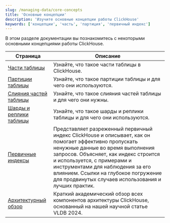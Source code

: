 ```yaml
---
slug: /managing-data/core-concepts
title: 'Основные концепции'
description: 'Изучите основные концепции работы ClickHouse'
keywords: ['концепции', 'часть', 'партиция', 'первичный индекс']
---
```


В этом разделе документации вы познакомитесь с некоторыми основными концепциями работы ClickHouse.

| Страница                                      | Описание                                                                                                                                                                                                               |
|-----------------------------------------------|------------------------------------------------------------------------------------------------------------------------------------------------------------------------------------------------------------------------|
| [Части таблицы](/parts)                       | Узнайте, что такое части таблицы в ClickHouse.                                                                                                                                                                         |
| [Партиции таблицы](/partitions)               | Узнайте, что такое партиции таблицы и для чего они используются.                                                                                                                                                       |
| [Слияния частей таблицы](/merges)             | Узнайте, что такое слияния частей таблицы и для чего они нужны.                                                                                                                                                       |
| [Шарды и реплики таблицы](/shards)            | Узнайте, что такое шарды и реплики таблицы и для чего они используются.                                                                                                                                               |
| [Первичные индексы](/primary-indexes)         | Представляет разреженный первичный индекс ClickHouse и описывает, как он помогает эффективно пропускать ненужные данные во время выполнения запросов. Объясняет, как индекс строится и используется, с примерами и инструментами для наблюдения за его влиянием. Ссылки на глубокое погружение для продвинутых случаев использования и лучших практик. |
| [Архитектурный обзор](/academic_overview)     | Краткий академический обзор всех компонентов архитектуры ClickHouse, основанный на нашей научной статье VLDB 2024.                                                                                                    |
